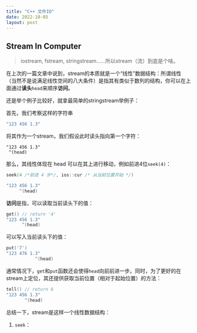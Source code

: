 ```yaml
---
title: "C++ 文件IO"
date: 2022-10-05
layout: post
---
```


## Stream In Computer

> iostream, fstream, stringstream……所以stream（流）到底是个啥。

在上次的一篇文章中说到，stream的本质就是一个“线性”数据结构：所谓线性（当然不是说满足线性空间的八大条件）是指其有类似于数列的结构，你可以在上面通过**读头**`head`来顺序**访问**。

还是举个例子比较好，就拿最简单的stringstream举例子：

首先，我们考察这样的字符串

```cpp
"123 456 1.3"
```

将其作为一个stream，我们假设此时读头指向第一个字符：

```
"123 456 1.3"
 ^(head)
```

那么，其线性体现在 head 可以在其上进行移动，例如前进4位`seek(4)`：

```cpp
seek(4 /*前进 4 步*/, ios::cur /* 从当前位置开始 */)

"123 456 1.3"
     ^(head)
```

**访问**是指，可以读取当前读头下的值：

```cpp
get() // return '4'
"123 456 1.3"
      ^(head)
```

可以写入当前读头下的值：

```cpp
put('7')
"123 476 1.3"
		   ^(head)
```

通常情况下，`get`和`put`函数还会使得`head`向前前进一步。同时，为了更好的在stream上定位，其还提供获取当前位置（相对于起始位置）的方法：

```cpp
tell() // return 6
"123 456 1.3"
       ^(head)
```

总结一下，stream是这样一个线性数据结构：

1. `seek`：

